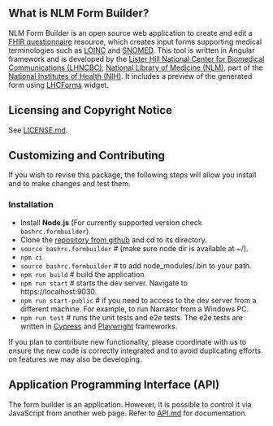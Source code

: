 ## What is NLM Form Builder?
NLM Form Builder is an open source web application to create and edit a
[FHIR questionnaire](https://hl7.org/fhir/questionnaire.html) resource, which
creates input forms supporting medical terminologies such as
[LOINC](https://loinc.org) and [SNOMED](https://www.snomed.org). This tool is
written in Angular framework and is developed by the [Lister Hill National Center
for Biomedical Communications (LHNCBC)](https://lhbcbc.nlm.nih.gov), [National
Library of Medicine (NLM)](https://www.nlm.nih.gov), part of the [National
Institutes of Health (NIH)](https://www.nih.gov). It includes a preview of the
generated form using [LHCForms](https:lhncbc.github.io/lforms/)
widget.

## Licensing and Copyright Notice
See [LICENSE.md](LICENSE.md).

## Customizing and Contributing
If you wish to revise this package, the following steps will allow you install
and to make changes and test them.
### Installation
- Install **Node.js** (For currently supported version check
  `bashrc.formbuilder`).
- Clone the [repository from github](https://github.com/LHNCBC/formbuilder-lhcforms)
  and cd to its directory.
- `source bashrc.formbuilder` # (make sure node dir is available at ~/).
- `npm ci`
- `source bashrc.formbuilder` # to add node_modules/.bin to your path.
- `npm run build` # build the application.
- `npm run start` # starts the dev server. Navigate to https://localhost:9030.
- `npm run start-public` # if you need to access to the dev server from a
  different machine. For example, to run Narrator from a Windows PC.
- `npm run test` # runs the unit tests and e2e tests. The e2e tests are written
in [Cypress](https://www.cypress.io) and [Playwright](https://playwright.dev) frameworks.

If you plan to contribute new functionality, please coordinate with us to
ensure the new code is correctly integrated and to avoid duplicating efforts
on features we may also be developing.

## Application Programming Interface (API)
The form builder is an application. However, it is possible to control it via
JavaScript from another web page. Refer to [API.md](API.md)
for documentation.
        

        
